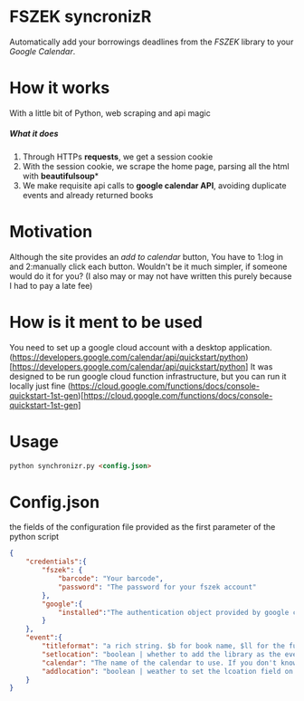 # FSZEK syncronizR
Automatically add your borrowings deadlines from the *FSZEK* library to your *Google Calendar*.

# How it works
With a little bit of Python, web scraping and api magic
##### What it does
1. Through HTTPs **requests**, we get a session cookie
2. With the session cookie, we scrape the home page, parsing all the html with **beautifulsoup***
3. We make requisite api calls to **google calendar API**, avoiding duplicate events and already returned books

# Motivation
Although the site provides an *add to calendar* button, You have to 1:log in and 2:manually click each button. Wouldn't be it much simpler, if someone would do it for you?
(I also may or may not have written this purely because I had to pay a late fee)

# How is it ment to be used
You need to set up a google cloud account with a desktop application.
(https://developers.google.com/calendar/api/quickstart/python)[https://developers.google.com/calendar/api/quickstart/python]
It was designed to be run google cloud function infrastructure, but you can run it locally just fine
(https://cloud.google.com/functions/docs/console-quickstart-1st-gen)[https://cloud.google.com/functions/docs/console-quickstart-1st-gen]

# Usage
```md
python synchronizr.py <config.json>
```

# Config.json
the fields of the configuration file provided as the first parameter of the python script
```json
{
    "credentials":{
        "fszek": {
            "barcode": "Your barcode",
            "password": "The password for your fszek account"
        },
        "google":{
            "installed":"The authentication object provided by google cloud console."
        }
    },
    "event":{
        "titleformat": "a rich string. $b for book name, $ll for the full name of the library, $l for the shortened library name. Every other character is treated as regular text",
        "setlocation": "boolean | whether to add the library as the event location",
        "calendar": "The name of the calendar to use. If you don't know, just set it as 'primary'",
        "addlocation": "boolean | weather to set the lcoation field on the event as the library."
    }
}
```